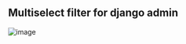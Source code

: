## Multiselect filter for django admin

![image](https://github.com/user-attachments/assets/19b46d71-bd42-416f-9b6d-5da72c54e274)


